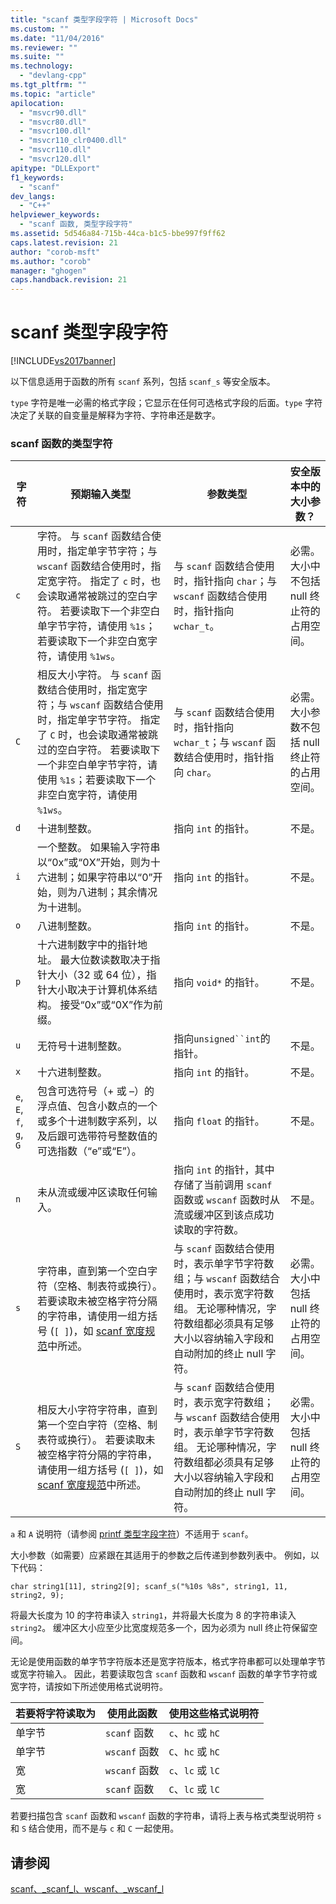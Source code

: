 ```yaml
---
title: "scanf 类型字段字符 | Microsoft Docs"
ms.custom: ""
ms.date: "11/04/2016"
ms.reviewer: ""
ms.suite: ""
ms.technology: 
  - "devlang-cpp"
ms.tgt_pltfrm: ""
ms.topic: "article"
apilocation: 
  - "msvcr90.dll"
  - "msvcr80.dll"
  - "msvcr100.dll"
  - "msvcr110_clr0400.dll"
  - "msvcr110.dll"
  - "msvcr120.dll"
apitype: "DLLExport"
f1_keywords: 
  - "scanf"
dev_langs: 
  - "C++"
helpviewer_keywords: 
  - "scanf 函数, 类型字段字符"
ms.assetid: 5d546a84-715b-44ca-b1c5-bbe997f9ff62
caps.latest.revision: 21
author: "corob-msft"
ms.author: "corob"
manager: "ghogen"
caps.handback.revision: 21
---
```

# scanf 类型字段字符
[!INCLUDE[vs2017banner](../assembler/inline/includes/vs2017banner.md)]

以下信息适用于函数的所有 `scanf` 系列，包括 `scanf_s` 等安全版本。  
  
 `type` 字符是唯一必需的格式字段；它显示在任何可选格式字段的后面。`type` 字符决定了关联的自变量是解释为字符、字符串还是数字。  
  
### scanf 函数的类型字符  
  
|字符|预期输入类型|参数类型|安全版本中的大小参数？|  
|--------|------------|----------|-----------------|  
|`c`|字符。 与 `scanf` 函数结合使用时，指定单字节字符；与 `wscanf` 函数结合使用时，指定宽字符。 指定了 `c` 时，也会读取通常被跳过的空白字符。 若要读取下一个非空白单字节字符，请使用 `%1s`；若要读取下一个非空白宽字符，请使用 `%1ws`。|与 `scanf` 函数结合使用时，指针指向 `char`；与 `wscanf` 函数结合使用时，指针指向 `wchar_t`。|必需。 大小中不包括 null 终止符的占用空间。|  
|`C`|相反大小字符。 与 `scanf` 函数结合使用时，指定宽字符；与 `wscanf` 函数结合使用时，指定单字节字符。 指定了 `C` 时，也会读取通常被跳过的空白字符。 若要读取下一个非空白单字节字符，请使用 `%1s`；若要读取下一个非空白宽字符，请使用 `%1ws`。|与 `scanf` 函数结合使用时，指针指向 `wchar_t`；与 `wscanf` 函数结合使用时，指针指向 `char`。|必需。 大小参数不包括 null 终止符的占用空间。|  
|`d`|十进制整数。|指向 `int` 的指针。|不是。|  
|`i`|一个整数。 如果输入字符串以“0x”或“0X”开始，则为十六进制；如果字符串以“0”开始，则为八进制；其余情况为十进制。|指向 `int` 的指针。|不是。|  
|`o`|八进制整数。|指向 `int` 的指针。|不是。|  
|`p`|十六进制数字中的指针地址。 最大位数读数取决于指针大小（32 或 64 位），指针大小取决于计算机体系结构。 接受“0x”或“0X”作为前缀。|指向 `void*` 的指针。|不是。|  
|`u`|无符号十进制整数。|指向`unsigned``int`的指针。|不是。|  
|`x`|十六进制整数。|指向 `int` 的指针。|不是。|  
|`e`, `E`, `f`, `g`, `G`|包含可选符号（\+ 或 –）的浮点值、包含小数点的一个或多个十进制数字系列，以及后跟可选带符号整数值的可选指数（“e”或“E”）。|指向 `float` 的指针。|不是。|  
|`n`|未从流或缓冲区读取任何输入。|指向 `int` 的指针，其中存储了当前调用 `scanf` 函数或 `wscanf` 函数时从流或缓冲区到该点成功读取的字符数。|不是。|  
|`s`|字符串，直到第一个空白字符（空格、制表符或换行）。 若要读取未被空格字符分隔的字符串，请使用一组方括号 \(`[ ]`\)，如 [scanf 宽度规范](../c-runtime-library/scanf-width-specification.md)中所述。|与 `scanf` 函数结合使用时，表示单字节字符数组；与 `wscanf` 函数结合使用时，表示宽字符数组。 无论哪种情况，字符数组都必须具有足够大小以容纳输入字段和自动附加的终止 null 字符。|必需。 大小中包括 null 终止符的占用空间。|  
|`S`|相反大小字符字符串，直到第一个空白字符（空格、制表符或换行）。 若要读取未被空格字符分隔的字符串，请使用一组方括号 \(`[ ]`\)，如 [scanf 宽度规范](../c-runtime-library/scanf-width-specification.md)中所述。|与 `scanf`  函数结合使用时，表示宽字符数组；与 `wscanf`  函数结合使用时，表示单字节字符数组。 无论哪种情况，字符数组都必须具有足够大小以容纳输入字段和自动附加的终止 null 字符。|必需。 大小中包括 null 终止符的占用空间。|  
  
 `a` 和 `A` 说明符（请参阅 [printf 类型字段字符](../c-runtime-library/printf-type-field-characters.md)）不适用于 `scanf`。  
  
 大小参数（如需要）应紧跟在其适用于的参数之后传递到参数列表中。 例如，以下代码：  
  
```  
char string1[11], string2[9]; scanf_s("%10s %8s", string1, 11, string2, 9);  
```  
  
 将最大长度为 10 的字符串读入 `string1`，并将最大长度为 8 的字符串读入 `string2`。 缓冲区大小应至少比宽度规范多一个，因为必须为 null 终止符保留空间。  
  
 无论是使用函数的单字节字符版本还是宽字符版本，格式字符串都可以处理单字节或宽字符输入。 因此，若要读取包含 `scanf` 函数和 `wscanf` 函数的单字节字符或宽字符，请按如下所述使用格式说明符。  
  
|若要将字符读取为|使用此函数|使用这些格式说明符|  
|--------------|-----------|---------------|  
|单字节|`scanf` 函数|`c`、`hc` 或 `hC`|  
|单字节|`wscanf` 函数|`C`、`hc` 或 `hC`|  
|宽|`wscanf` 函数|`c`、`lc` 或 `lC`|  
|宽|`scanf` 函数|`C`、`lc` 或 `lC`|  
  
 若要扫描包含 `scanf` 函数和 `wscanf` 函数的字符串，请将上表与格式类型说明符 `s` 和 `S` 结合使用，而不是与 `c` 和 `C` 一起使用。  
  
## 请参阅  
 [scanf、\_scanf\_l、wscanf、\_wscanf\_l](../c-runtime-library/reference/scanf-scanf-l-wscanf-wscanf-l.md)